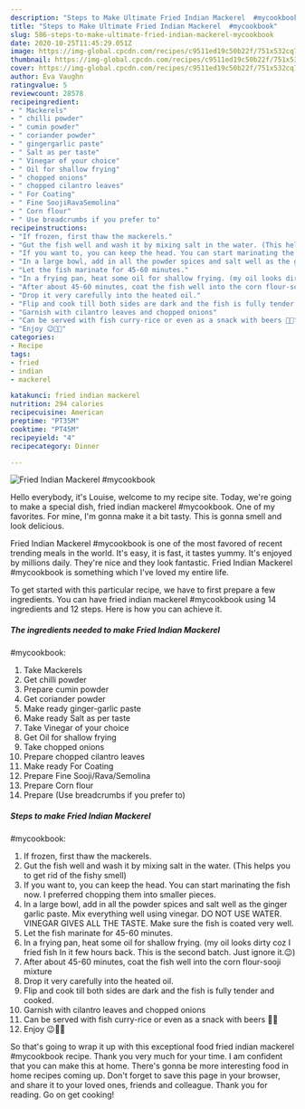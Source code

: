 ```yaml
---
description: "Steps to Make Ultimate Fried Indian Mackerel  #mycookbook"
title: "Steps to Make Ultimate Fried Indian Mackerel  #mycookbook"
slug: 586-steps-to-make-ultimate-fried-indian-mackerel-mycookbook
date: 2020-10-25T11:45:29.051Z
image: https://img-global.cpcdn.com/recipes/c9511ed19c50b22f/751x532cq70/fried-indian-mackerel-mycookbook-recipe-main-photo.jpg
thumbnail: https://img-global.cpcdn.com/recipes/c9511ed19c50b22f/751x532cq70/fried-indian-mackerel-mycookbook-recipe-main-photo.jpg
cover: https://img-global.cpcdn.com/recipes/c9511ed19c50b22f/751x532cq70/fried-indian-mackerel-mycookbook-recipe-main-photo.jpg
author: Eva Vaughn
ratingvalue: 5
reviewcount: 28578
recipeingredient:
- " Mackerels"
- " chilli powder"
- " cumin powder"
- " coriander powder"
- " gingergarlic paste"
- " Salt as per taste"
- " Vinegar of your choice"
- " Oil for shallow frying"
- " chopped onions"
- " chopped cilantro leaves"
- " For Coating"
- " Fine SoojiRavaSemolina"
- " Corn flour"
- " Use breadcrumbs if you prefer to"
recipeinstructions:
- "If frozen, first thaw the mackerels."
- "Gut the fish well and wash it by mixing salt in the water. (This helps you to get rid of the fishy smell)"
- "If you want to, you can keep the head. You can start marinating the fish now. I preferred chopping them into smaller pieces."
- "In a large bowl, add in all the powder spices and salt well as the ginger garlic paste. Mix everything well using vinegar. DO NOT USE WATER. VINEGAR GIVES ALL THE TASTE. Make sure the fish is coated very well."
- "Let the fish marinate for 45-60 minutes."
- "In a frying pan, heat some oil for shallow frying. (my oil looks dirty coz I fried fish In it few hours back. This is the second batch. Just ignore it.😉)"
- "After about 45-60 minutes, coat the fish well into the corn flour-sooji mixture"
- "Drop it very carefully into the heated oil."
- "Flip and cook till both sides are dark and the fish is fully tender and cooked."
- "Garnish with cilantro leaves and chopped onions"
- "Can be served with fish curry-rice or even as a snack with beers 🍺😉"
- "Enjoy 😉👍🏻"
categories:
- Recipe
tags:
- fried
- indian
- mackerel

katakunci: fried indian mackerel 
nutrition: 294 calories
recipecuisine: American
preptime: "PT35M"
cooktime: "PT45M"
recipeyield: "4"
recipecategory: Dinner

---
```



![Fried Indian Mackerel 
#mycookbook](https://img-global.cpcdn.com/recipes/c9511ed19c50b22f/751x532cq70/fried-indian-mackerel-mycookbook-recipe-main-photo.jpg)

Hello everybody, it's Louise, welcome to my recipe site. Today, we're going to make a special dish, fried indian mackerel 
#mycookbook. One of my favorites. For mine, I'm gonna make it a bit tasty. This is gonna smell and look delicious.



Fried Indian Mackerel 
#mycookbook is one of the most favored of recent trending meals in the world. It's easy, it is fast, it tastes yummy. It's enjoyed by millions daily. They're nice and they look fantastic. Fried Indian Mackerel 
#mycookbook is something which I've loved my entire life.


To get started with this particular recipe, we have to first prepare a few ingredients. You can have fried indian mackerel 
#mycookbook using 14 ingredients and 12 steps. Here is how you can achieve it.

<!--inarticleads1-->

##### The ingredients needed to make Fried Indian Mackerel 
#mycookbook:

1. Take  Mackerels
1. Get  chilli powder
1. Prepare  cumin powder
1. Get  coriander powder
1. Make ready  ginger-garlic paste
1. Make ready  Salt as per taste
1. Take  Vinegar of your choice
1. Get  Oil for shallow frying
1. Take  chopped onions
1. Prepare  chopped cilantro leaves
1. Make ready  For Coating
1. Prepare  Fine Sooji/Rava/Semolina
1. Prepare  Corn flour
1. Prepare  (Use breadcrumbs if you prefer to)




<!--inarticleads2-->

##### Steps to make Fried Indian Mackerel 
#mycookbook:

1. If frozen, first thaw the mackerels.
1. Gut the fish well and wash it by mixing salt in the water. (This helps you to get rid of the fishy smell)
1. If you want to, you can keep the head. You can start marinating the fish now. I preferred chopping them into smaller pieces.
1. In a large bowl, add in all the powder spices and salt well as the ginger garlic paste. Mix everything well using vinegar. DO NOT USE WATER. VINEGAR GIVES ALL THE TASTE. Make sure the fish is coated very well.
1. Let the fish marinate for 45-60 minutes.
1. In a frying pan, heat some oil for shallow frying. (my oil looks dirty coz I fried fish In it few hours back. This is the second batch. Just ignore it.😉)
1. After about 45-60 minutes, coat the fish well into the corn flour-sooji mixture
1. Drop it very carefully into the heated oil.
1. Flip and cook till both sides are dark and the fish is fully tender and cooked.
1. Garnish with cilantro leaves and chopped onions
1. Can be served with fish curry-rice or even as a snack with beers 🍺😉
1. Enjoy 😉👍🏻




So that's going to wrap it up with this exceptional food fried indian mackerel 
#mycookbook recipe. Thank you very much for your time. I am confident that you can make this at home. There's gonna be more interesting food in home recipes coming up. Don't forget to save this page in your browser, and share it to your loved ones, friends and colleague. Thank you for reading. Go on get cooking!
